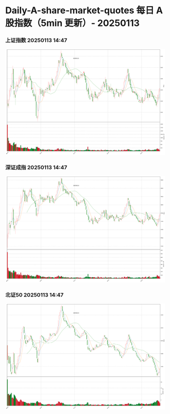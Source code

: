 
# Daily-A-share-market-quotes 每日 A 股指数（5min 更新）- 20250113

### 上证指数 20250113 14:47
![](./fig/2025/1/20250113-sh000001.png)

### 深证成指 20250113 14:47
![](./fig/2025/1/20250113-sz399001.png)

### 北证50 20250113 14:47
![](./fig/2025/1/20250113-bj899050.png)

